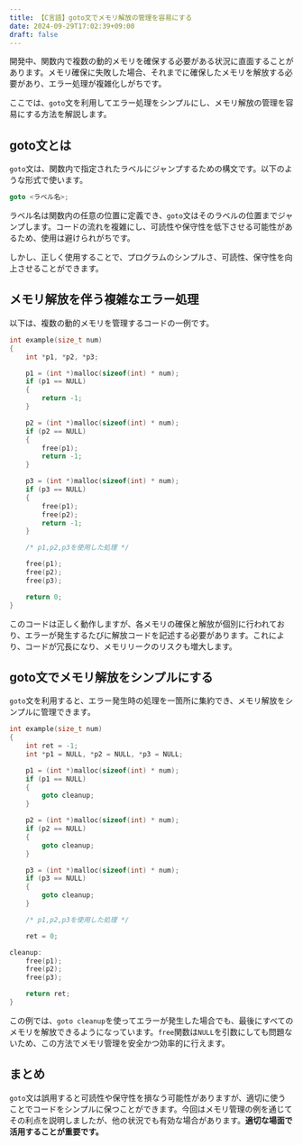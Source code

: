 ```yaml
---
title: 【C言語】goto文でメモリ解放の管理を容易にする
date: 2024-09-29T17:02:39+09:00
draft: false
---
```


開発中、関数内で複数の動的メモリを確保する必要がある状況に直面することがあります。メモリ確保に失敗した場合、それまでに確保したメモリを解放する必要があり、エラー処理が複雑化しがちです。

ここでは、`goto`文を利用してエラー処理をシンプルにし、メモリ解放の管理を容易にする方法を解説します。

## goto文とは

`goto`文は、関数内で指定されたラベルにジャンプするための構文です。以下のような形式で使います。

```c
goto <ラベル名>;
```

ラベル名は関数内の任意の位置に定義でき、`goto`文はそのラベルの位置までジャンプします。コードの流れを複雑にし、可読性や保守性を低下させる可能性があるため、使用は避けられがちです。

しかし、正しく使用することで、プログラムのシンプルさ、可読性、保守性を向上させることができます。

## メモリ解放を伴う複雑なエラー処理

以下は、複数の動的メモリを管理するコードの一例です。

```c
int example(size_t num)
{
    int *p1, *p2, *p3;

    p1 = (int *)malloc(sizeof(int) * num);
    if (p1 == NULL)
    {
        return -1;
    }

    p2 = (int *)malloc(sizeof(int) * num);
    if (p2 == NULL)
    {
        free(p1);
        return -1;
    }

    p3 = (int *)malloc(sizeof(int) * num);
    if (p3 == NULL)
    {
        free(p1);
        free(p2);
        return -1;
    }

    /* p1,p2,p3を使用した処理 */

    free(p1);
    free(p2);
    free(p3);

    return 0;
}
```

このコードは正しく動作しますが、各メモリの確保と解放が個別に行われており、エラーが発生するたびに解放コードを記述する必要があります。これにより、コードが冗長になり、メモリリークのリスクも増大します。

## goto文でメモリ解放をシンプルにする

`goto`文を利用すると、エラー発生時の処理を一箇所に集約でき、メモリ解放をシンプルに管理できます。

```c
int example(size_t num)
{
    int ret = -1;
    int *p1 = NULL, *p2 = NULL, *p3 = NULL;

    p1 = (int *)malloc(sizeof(int) * num);
    if (p1 == NULL)
    {
        goto cleanup;
    }

    p2 = (int *)malloc(sizeof(int) * num);
    if (p2 == NULL)
    {
        goto cleanup;
    }

    p3 = (int *)malloc(sizeof(int) * num);
    if (p3 == NULL)
    {
        goto cleanup;
    }

    /* p1,p2,p3を使用した処理 */

    ret = 0;

cleanup:
    free(p1);
    free(p2);
    free(p3);

    return ret;
}
```

この例では、`goto cleanup`を使ってエラーが発生した場合でも、最後にすべてのメモリを解放できるようになっています。`free`関数は`NULL`を引数にしても問題ないため、この方法でメモリ管理を安全かつ効率的に行えます。

## まとめ

`goto`文は誤用すると可読性や保守性を損なう可能性がありますが、適切に使うことでコードをシンプルに保つことができます。今回はメモリ管理の例を通じてその利点を説明しましたが、他の状況でも有効な場合があります。**適切な場面で活用することが重要です。**
